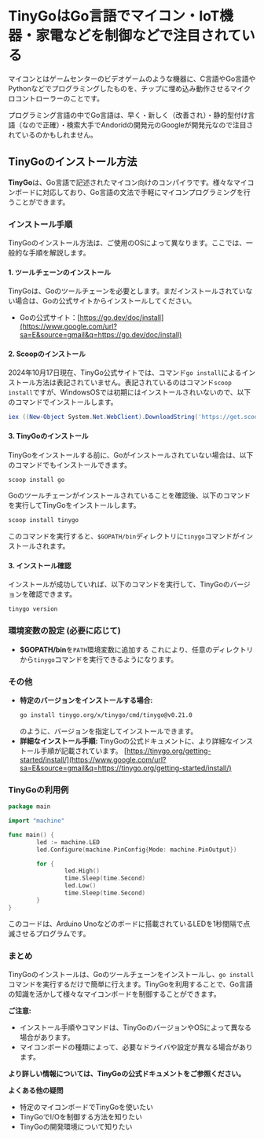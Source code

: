 # TinyGoはGo言語でマイコン・IoT機器・家電などを制御などで注目されている
マイコンとはゲームセンターのビデオゲームのような機器に、C言語やGo言語やPythonなどでプログラミングしたものを、チップに埋め込み動作させるマイクロコントローラーのことです。  

プログラミング言語の中でGo言語は、早く・新しく（改善され）・静的型付け言語（なので正確）・検索大手でAndoridの開発元のGoogleが開発元なので注目されているのかもしれません。

## TinyGoのインストール方法

**TinyGo**は、Go言語で記述されたマイコン向けのコンパイラです。様々なマイコンボードに対応しており、Go言語の文法で手軽にマイコンプログラミングを行うことができます。

### インストール手順

TinyGoのインストール方法は、ご使用のOSによって異なります。ここでは、一般的な手順を解説します。

#### 1\. **ツールチェーンのインストール**

TinyGoは、Goのツールチェーンを必要とします。まだインストールされていない場合は、Goの公式サイトからインストールしてください。

  * Goの公式サイト：[https://go.dev/doc/install](https://www.google.com/url?sa=E&source=gmail&q=https://go.dev/doc/install)

#### 2\. **Scoopのインストール**
2024年10月17日現在、TinyGo公式サイトでは、コマンド```go install```によるインストール方法は表記されていません。表記されているのはコマンド```scoop install```ですが、WindowsOSでは初期にはインストールされいないので、以下のコマンドでインストールします。

```powershell
iex ((New-Object System.Net.WebClient).DownloadString('https://get.scoop.sh'))
```

#### 3\. **TinyGoのインストール**

TinyGoをインストールする前に、Goがインストールされていない場合は、以下のコマンドでもインストールできます。
```bash
scoop install go
```

Goのツールチェーンがインストールされていることを確認後、以下のコマンドを実行してTinyGoをインストールします。
```bash
scoop install tinygo
```

このコマンドを実行すると、`$GOPATH/bin`ディレクトリに`tinygo`コマンドがインストールされます。

#### 3\. **インストール確認**

インストールが成功していれば、以下のコマンドを実行して、TinyGoのバージョンを確認できます。

```bash
tinygo version
```

### 環境変数の設定 (必要に応じて)

  * **$GOPATH/bin**を`PATH`環境変数に追加する
    これにより、任意のディレクトリから`tinygo`コマンドを実行できるようになります。

### その他

  * **特定のバージョンをインストールする場合:**
    ```bash
    go install tinygo.org/x/tinygo/cmd/tinygo@v0.21.0
    ```
    のように、バージョンを指定してインストールできます。
  * **詳細なインストール手順:**
    TinyGoの公式ドキュメントに、より詳細なインストール手順が記載されています。
    [https://tinygo.org/getting-started/install/](https://www.google.com/url?sa=E&source=gmail&q=https://tinygo.org/getting-started/install/)

### TinyGoの利用例

```go
package main

import "machine"

func main() {
        led := machine.LED
        led.Configure(machine.PinConfig{Mode: machine.PinOutput})

        for {
                led.High()
                time.Sleep(time.Second)
                led.Low()
                time.Sleep(time.Second)
        }
}
```

このコードは、Arduino Unoなどのボードに搭載されているLEDを1秒間隔で点滅させるプログラムです。

### まとめ

TinyGoのインストールは、Goのツールチェーンをインストールし、`go install`コマンドを実行するだけで簡単に行えます。TinyGoを利用することで、Go言語の知識を活かして様々なマイコンボードを制御することができます。

**ご注意:**

  * インストール手順やコマンドは、TinyGoのバージョンやOSによって異なる場合があります。
  * マイコンボードの種類によって、必要なドライバや設定が異なる場合があります。

**より詳しい情報については、TinyGoの公式ドキュメントをご参照ください。**

**よくある他の疑問**

  * 特定のマイコンボードでTinyGoを使いたい
  * TinyGoでI/Oを制御する方法を知りたい
  * TinyGoの開発環境について知りたい
